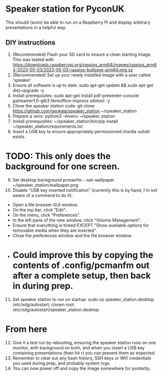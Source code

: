 # Speaker station for PyconUK

This should (soon) be able to run on a Raspberry Pi and display arbitrary presentations in a helpful way.

## DIY instructions

1. (Recommended) Flash your SD card to ensure a clean starting image. This was tested with https://downloads.raspberrypi.org/raspios_arm64/images/raspios_arm64-2023-05-03/2023-05-03-raspios-bullseye-arm64.img.xz
2. (Recommended) Set up your newly installed image with a user called 'speaker'
3. Ensure all software is up to date: sudo apt-get update && sudo apt-get dist-upgrade -y
4. Install prerequisites: sudo apt-get install pdf-presenter-console gstreamer1.0-gtk3 libreoffice-impress xdotool -y
5. Clone the speaker station code: git clone https://github.com/geokala/speaker_station ~/speaker_station
6. Prepare a venv: python3 -mvenv ~/speaker_station
7. Install prerequisites: ~/speaker_station/bin/pip install ~/speaker_station/requirements.txt
8. Insert a USB key to ensure appropriately permissioned /media subdir exists.
# TODO: This only does the background for one screen.
9. Set desktop background pcmanfm --set-wallpaper ~/speaker_station/wallpaper.png
10. Disable "USB key inserted notification" (currently this is by hand, I'm not aware of a command to do it):
  - Open a file browser GUI window.
  - On the top bar, click "Edit"..
  - On the menu, click "Preferences".
  - In the left pane of the new window, click "Volume Management".
  - Ensure that everything is ticked EXCEPT "Show available options for removable media when they are inserted".
  - Close the preferences window and the file browser window.
  - # Could improve this by copying the contents of .config/pcmanfm out after a complete setup, then back in during prep.
11. Set speaker station to run on startup: sudo cp speaker_station.desktop /etc/xdg/autostart; chown root. /etc/xdg/autostart/speaker_station.desktop
# From here
12. Give it a test run by rebooting, ensuring the speaker station runs on one monitor, with background on both, and when you insert a USB key containing presentations (then hit r) you can present them as expected.
13. Remember to clear out any bash history, SSH keys or Wifi credentials you used during prep, and probably system logs.
14. You can now power off and copy the image somewhere for posterity.
